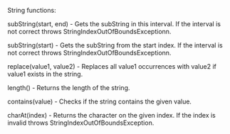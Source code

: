 String functions:

subString(start, end) - Gets the subString in this interval. If the interval is not correct throws StringIndexOutOfBoundsExceptionn.

subString(start) - Gets the subString from the start index. If the interval is not correct throws StringIndexOutOfBoundsExceptionn.

replace(value1, value2) - Replaces all value1 occurrences with value2 if value1 exists in the string.

length() - Returns the length of the string.

contains(value) - Checks if the string contains the given value.

charAt(index) - Returns the character on the given index. If the index is invalid throws StringIndexOutOfBoundsException.
